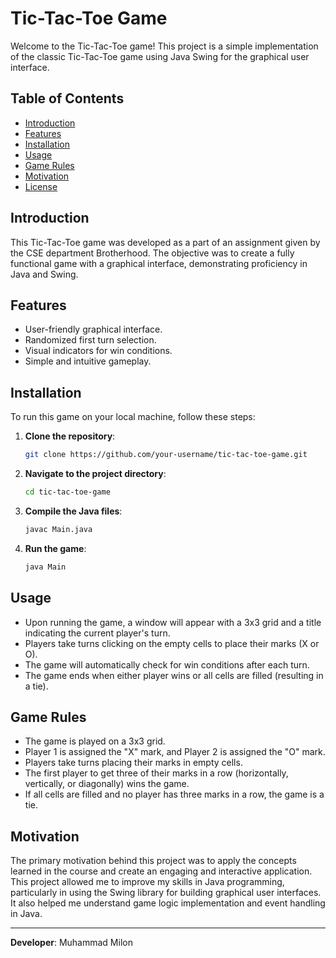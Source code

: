 # Tic-Tac-Toe Game

Welcome to the Tic-Tac-Toe game! This project is a simple implementation of the classic Tic-Tac-Toe game using Java Swing for the graphical user interface.

## Table of Contents

- [Introduction](#introduction)
- [Features](#features)
- [Installation](#installation)
- [Usage](#usage)
- [Game Rules](#game-rules)
- [Motivation](#motivation)
- [License](#license)

## Introduction

This Tic-Tac-Toe game was developed as a part of an assignment given by the CSE department Brotherhood. The objective was to create a fully functional game with a graphical interface, demonstrating proficiency in Java and Swing.

## Features

- User-friendly graphical interface.
- Randomized first turn selection.
- Visual indicators for win conditions.
- Simple and intuitive gameplay.

## Installation

To run this game on your local machine, follow these steps:

1. **Clone the repository**:
    ```sh
    git clone https://github.com/your-username/tic-tac-toe-game.git
    ```

2. **Navigate to the project directory**:
    ```sh
    cd tic-tac-toe-game
    ```

3. **Compile the Java files**:
    ```sh
    javac Main.java
    ```

4. **Run the game**:
    ```sh
    java Main
    ```

## Usage

- Upon running the game, a window will appear with a 3x3 grid and a title indicating the current player's turn.
- Players take turns clicking on the empty cells to place their marks (X or O).
- The game will automatically check for win conditions after each turn.
- The game ends when either player wins or all cells are filled (resulting in a tie).

## Game Rules

- The game is played on a 3x3 grid.
- Player 1 is assigned the "X" mark, and Player 2 is assigned the "O" mark.
- Players take turns placing their marks in empty cells.
- The first player to get three of their marks in a row (horizontally, vertically, or diagonally) wins the game.
- If all cells are filled and no player has three marks in a row, the game is a tie.

## Motivation

The primary motivation behind this project was to apply the concepts learned in the course and create an engaging and interactive application. This project allowed me to improve my skills in Java programming, particularly in using the Swing library for building graphical user interfaces. It also helped me understand game logic implementation and event handling in Java.

---

**Developer**: Muhammad Milon  
